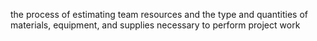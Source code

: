 the process of estimating team resources and the type and quantities of materials, 
equipment, and supplies necessary to perform project work
